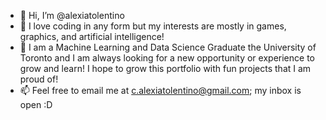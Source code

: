 - 👋 Hi, I’m @alexiatolentino
- 👀 I love coding in any form but my interests are mostly in games, graphics, and artificial intelligence!
- 🌱 I am a Machine Learning and Data Science Graduate the University of Toronto
      and I am always looking for a new opportunity or experience to grow 
      and learn!
      I hope to grow this portfolio with fun projects that I am proud of!
- 📫 Feel free to email me at c.alexiatolentino@gmail.com; 
      my inbox is open :D

<!---
alexiatolentino/alexiatolentino is a ✨ special ✨ repository because its `README.md` (this file) appears on your GitHub profile.
You can click the Preview link to take a look at your changes.
--->
